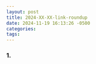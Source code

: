 ```yaml
---
layout: post
title: 2024-XX-XX-link-roundup
date: 2024-11-19 16:13:26 -0500
categories: 
tags:
---
```

### 1. []()

